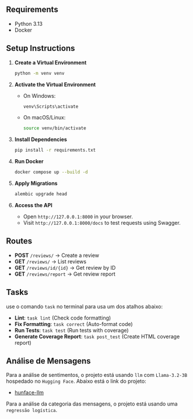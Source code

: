 ## Requirements
- Python 3.13
- Docker

## Setup Instructions

1. **Create a Virtual Environment**
   ```sh
   python -m venv venv
   ```

2. **Activate the Virtual Environment**
   - On Windows:
     ```sh
     venv\Scripts\activate
     ```
   - On macOS/Linux:
     ```sh
     source venv/bin/activate
     ```

3. **Install Dependencies**
   ```sh
   pip install -r requirements.txt
   ```

4. **Run Docker**
   ```sh
   docker compose up --build -d
   ```

5. **Apply Migrations**
   ```sh
   alembic upgrade head
   ```

6. **Access the API**
   - Open `http://127.0.0.1:8000` in your browser.
   - Visit `http://127.0.0.1:8000/docs` to test requests using Swagger.

## Routes
- **POST** `/reviews/` → Create a review
- **GET** `/reviews/` → List reviews
- **GET** `/reviews/id/{id}` → Get review by ID
- **GET** `/reviews/report` → Get review report


## Tasks
use o comando `task` no terminal para usa um dos atalhos abaixo:

- **Lint**: `task lint` (Check code formatting)
- **Fix Formatting**: `task correct` (Auto-format code)
- **Run Tests**: `task test` (Run tests with coverage)
- **Generate Coverage Report**: `task post_test` (Create HTML coverage report)

## Análise de Mensagens

Para a análise de sentimentos, o projeto está usando `llm` com `Llama-3.2-3B` hospedado no `Hugging Face`. Abaixo está o link do projeto:

- [hunface-llm](https://huggingface.co/collections/wendellast/weon-67afffa463fee231f49ac1b8)

Para a análise da categoria das mensagens, o projeto está usando uma `regressão logística`.
